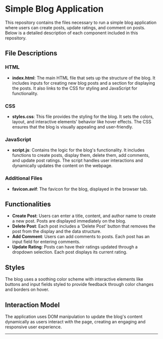 # Simple Blog Application

This repository contains the files necessary to run a simple blog application where users can create posts, update ratings, and comment on posts. Below is a detailed description of each component included in this repository.

## File Descriptions

### HTML
- **index.html**: The main HTML file that sets up the structure of the blog. It includes inputs for creating new blog posts and a section for displaying the posts. It also links to the CSS for styling and JavaScript for functionality.

### CSS
- **styles.css**: This file provides the styling for the blog. It sets the colors, layout, and interactive elements' behavior like hover effects. The CSS ensures that the blog is visually appealing and user-friendly.

### JavaScript
- **script.js**: Contains the logic for the blog's functionality. It includes functions to create posts, display them, delete them, add comments, and update post ratings. The script handles user interactions and dynamically updates the content on the webpage.

### Additional Files
- **favicon.avif**: The favicon for the blog, displayed in the browser tab.

## Functionalities

- **Create Post**: Users can enter a title, content, and author name to create a new post. Posts are displayed immediately on the blog.
- **Delete Post**: Each post includes a 'Delete Post' button that removes the post from the display and the data structure.
- **Add Comment**: Users can add comments to posts. Each post has an input field for entering comments.
- **Update Rating**: Posts can have their ratings updated through a dropdown selection. Each post displays its current rating.

## Styles

The blog uses a soothing color scheme with interactive elements like buttons and input fields styled to provide feedback through color changes and borders on hover.

## Interaction Model

The application uses DOM manipulation to update the blog's content dynamically as users interact with the page, creating an engaging and responsive user experience.

---
